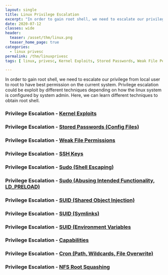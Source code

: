```yaml
---
layout: single
title: Linux Privilege Escalation
excerpt: "In order to gain root shell, we need to escalate our privilege from local user to root to have best permission on the current system. Privilege escalation could be exploit by different techniques depending on how the linux system is configured by system admin. Here, we can learn different techniques to obtain root shell."
date: 2020-07-12
classes: wide
header:
  teaser: /asset/thm/linux.png
  teaser_home_page: true
categories:
  - linux privesc
permalink: /thm/linuxprivesc
tags: [ linux, privesc, Kernel Exploits, Stored Passwords, Weak File Permission, SSH Keys,Abusing Intended Functionality,Sudo (Shell Escaping),Sudo (LD_PRELOAD),SUID (Shared Object Injection), SUID (Symlinks), SUID (Environment Variables), Cron, NFS Root Squashing ]

---
```


In order to gain root shell, we need to escalate our privilege from local user to root to have best permission on the current system. Privilege escalation could be exploit by different techniques depending on how the linux system is configured by system admin. Here, we can learn different techniques to obtain root shell.

### Privilege Escalation - [Kernel Exploits](https://youtu.be/0tIhhybVX5g)

### Privilege Escalation - [Stored Passwords (Config Files)](https://youtu.be/OAs1V56UJqQ)

### Privilege Escalation - [Weak File Permissions](https://youtu.be/nCWcjjBfkmY)

### Privilege Escalation - [SSH Keys](https://youtu.be/lKfVBxSUPNg) 

### Privilege Escalation - [Sudo (Shell Escaping)](https://youtu.be/SiV6TmOaH0s)

### Privilege Escalation - [Sudo (Abusing Intended Functionality, LD_PRELOAD)](https://youtu.be/Y7WSDGdKkGU)

### Privilege Escalation - [SUID (Shared Object Injection)](https://youtu.be/aKQUVHmZraY)

### Privilege Escalation - [SUID (Symlinks)](https://youtu.be/_Wg97JNkuSQ)

### Privilege Escalation - [SUID (Environment Variables](https://youtu.be/E506yueHBmQ)

### Privilege Escalation - [Capabilities](https://youtu.be/SozM3xyXbK0)

### Privilege Escalation - [Cron (Path, Wildcards, File Overwrite)](https://youtu.be/HosZCUMiTWU)

### Privilege Escalation - [NFS Root Squashing](https://youtu.be/En-jdKdU6OU)




